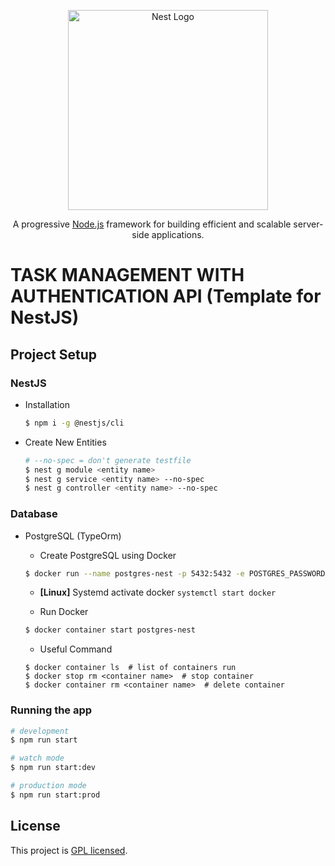 <p align="center">
  <a href="http://nestjs.com/" target="blank"><img src="https://nestjs.com/img/logo_text.svg" width="320" alt="Nest Logo" /></a>
</p>

[circleci-image]: https://img.shields.io/circleci/build/github/nestjs/nest/master?token=abc123def456
[circleci-url]: https://circleci.com/gh/nestjs/nest
<p align="center">A progressive <a href="http://nodejs.org" target="_blank">Node.js</a> framework for building efficient and scalable server-side applications.</p>

# TASK MANAGEMENT WITH AUTHENTICATION API (Template for NestJS)

## Project Setup 

### NestJS
- Installation
    ```bash
    $ npm i -g @nestjs/cli
    ```
- Create New Entities
    ```bash
    # --no-spec = don't generate testfile
    $ nest g module <entity name>
    $ nest g service <entity name> --no-spec  
    $ nest g controller <entity name> --no-spec 
    ```

### Database
- PostgreSQL (TypeOrm)
    - Create PostgreSQL using Docker
    ```bash
    $ docker run --name postgres-nest -p 5432:5432 -e POSTGRES_PASSWORD=postgres -d postgres
    ```

    - **[Linux]** 
    Systemd activate docker `systemctl start docker`

    - Run Docker
    ```bash
    $ docker container start postgres-nest
    ```

    - Useful Command
    ```
    $ docker container ls  # list of containers run
    $ docker stop rm <container name>  # stop container
    $ docker container rm <container name>  # delete container
    ```


### Running the app

```bash
# development
$ npm run start

# watch mode
$ npm run start:dev

# production mode
$ npm run start:prod
```

## License

This project is [GPL licensed](http://giant-penis-license.org/).
